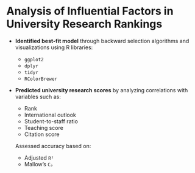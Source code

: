 # Analysis of Influential Factors in University Research Rankings
- **Identified best-fit model** through backward selection algorithms and visualizations using R libraries:
  - `ggplot2`
  - `dplyr`
  - `tidyr`
  - `RColorBrewer`

- **Predicted university research scores** by analyzing correlations with variables such as:
  - Rank
  - International outlook
  - Student-to-staff ratio
  - Teaching score
  - Citation score

  Assessed accuracy based on:
  - Adjusted `R²`
  - Mallow’s `Cₚ`
